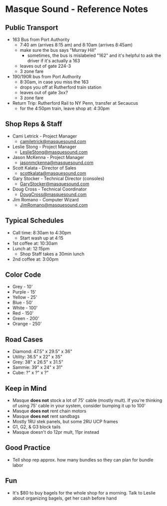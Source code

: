 # Masque Sound - Reference Notes

## Public Transport
* 163 Bus from Port Authority
    * 7:40 am (arrives 8:15 am) and 8:10am (arrives 8:45am)
    * make sure the bus says "Murray Hill"
        * sometimes, the bus is mislabeled "162" and it's helpful to ask the driver if it's actually a 163
    * leaves out of gate 224-3
    * 3 zone fare
* 190/190R bus from Port Authority
    * 8:30am, in case you miss the 163
    * drops you off at Rutherford train station
    * leaves out of gate 3xx?
    * 3 zone fare
* Return Trip: Rutherford Rail to NY Penn, transfer at Secaucus
    * for the 4:50pm train, leave shop at: 4:30pm

## Shop Reps & Staff
* Cami Letrick - Project Manager
    * camiletrick@masquesound.com
* Leslie Stong - Project Manager
    * LeslieStong@masquesound.com
* Jason McKenna - Project Manager
    * jasonmckenna@masquesound.com
* Scott Kalata - Director of Sales
    * scottkalata@masquesound.com
* Gary Stocker - Technical Director (consoles)
    * GaryStocker@masquesound.com
* Doug Cross - Technical Coordinator 
    * DougCross@masquesound.com
* Jim Romano - Computer Wizard
    * JimRomano@masquesound.com

## Typical Schedules
* Call time: 8:30am to 4:30pm
    * Start wash up at 4:15
* 1st coffee at: 10:30am
* Lunch at: 12:15pm
    * Shop Staff takes a 30min lunch
* 2nd coffee at: 3:00pm

## Color Code
* Grey - 10'
* Purple - 15'
* Yellow - 25'
* Blue - 50'
* White - 100'
* Red - 150'
* Green - 200'
* Orange - 250'

## Road Cases
* Diamond: 47.5" x 29.5" x 36"
* Utility: 36.5" x 22" x 35"
* Grey: 38" x 26.5" x 31.5"
* Sammie: 39" x 24" x 31"
* Cube: ?" x ?" x ?"


## Keep in Mind
* Masque **does not** stock a lot of 75' cable (mostly mult). If you're thinking of using 75' cable in your system, consider bumping it up to 100'
* Masque **does not** rent chain motors
* Masque **does not** rent sandbags
* Mostly 1RU stek panels, but some 2RU UCP frames
* G1, G2, & G3 block tails
* Masque doesn't do 12pr mult, 11pr instead

## Good Practice
* Tell shop rep approx. how many bundles so they can plan for bundle labor

## Fun
* It's $80 to buy bagels for the whole shop for a morning. Talk to Leslie about organizing bagels, get her cash before hand 